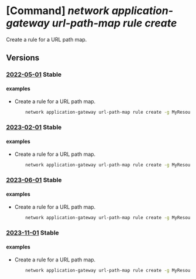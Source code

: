 # [Command] _network application-gateway url-path-map rule create_

Create a rule for a URL path map.

## Versions

### [2022-05-01](/Resources/mgmt-plane/L3N1YnNjcmlwdGlvbnMve30vcmVzb3VyY2Vncm91cHMve30vcHJvdmlkZXJzL21pY3Jvc29mdC5uZXR3b3JrL2FwcGxpY2F0aW9uZ2F0ZXdheXMve30=/2022-05-01.xml) **Stable**

<!-- mgmt-plane /subscriptions/{}/resourcegroups/{}/providers/microsoft.network/applicationgateways/{} 2022-05-01 properties.urlPathMaps[].properties.pathRules[] -->

#### examples

- Create a rule for a URL path map.
    ```bash
        network application-gateway url-path-map rule create -g MyResourceGroup --gateway-name MyAppGateway -n MyUrlPathMapRule2 --path-map-name MyUrlPathMap --paths /mypath2/* --address-pool MyAddressPool --http-settings MyHttpSettings
    ```

### [2023-02-01](/Resources/mgmt-plane/L3N1YnNjcmlwdGlvbnMve30vcmVzb3VyY2Vncm91cHMve30vcHJvdmlkZXJzL21pY3Jvc29mdC5uZXR3b3JrL2FwcGxpY2F0aW9uZ2F0ZXdheXMve30=/2023-02-01.xml) **Stable**

<!-- mgmt-plane /subscriptions/{}/resourcegroups/{}/providers/microsoft.network/applicationgateways/{} 2023-02-01 properties.urlPathMaps[].properties.pathRules[] -->

#### examples

- Create a rule for a URL path map.
    ```bash
        network application-gateway url-path-map rule create -g MyResourceGroup --gateway-name MyAppGateway -n MyUrlPathMapRule2 --path-map-name MyUrlPathMap --paths /mypath2/* --address-pool MyAddressPool --http-settings MyHttpSettings
    ```

### [2023-06-01](/Resources/mgmt-plane/L3N1YnNjcmlwdGlvbnMve30vcmVzb3VyY2Vncm91cHMve30vcHJvdmlkZXJzL21pY3Jvc29mdC5uZXR3b3JrL2FwcGxpY2F0aW9uZ2F0ZXdheXMve30=/2023-06-01.xml) **Stable**

<!-- mgmt-plane /subscriptions/{}/resourcegroups/{}/providers/microsoft.network/applicationgateways/{} 2023-06-01 properties.urlPathMaps[].properties.pathRules[] -->

#### examples

- Create a rule for a URL path map.
    ```bash
        network application-gateway url-path-map rule create -g MyResourceGroup --gateway-name MyAppGateway -n MyUrlPathMapRule2 --path-map-name MyUrlPathMap --paths /mypath2/* --address-pool MyAddressPool --http-settings MyHttpSettings
    ```

### [2023-11-01](/Resources/mgmt-plane/L3N1YnNjcmlwdGlvbnMve30vcmVzb3VyY2Vncm91cHMve30vcHJvdmlkZXJzL21pY3Jvc29mdC5uZXR3b3JrL2FwcGxpY2F0aW9uZ2F0ZXdheXMve30=/2023-11-01.xml) **Stable**

<!-- mgmt-plane /subscriptions/{}/resourcegroups/{}/providers/microsoft.network/applicationgateways/{} 2023-11-01 properties.urlPathMaps[].properties.pathRules[] -->

#### examples

- Create a rule for a URL path map.
    ```bash
        network application-gateway url-path-map rule create -g MyResourceGroup --gateway-name MyAppGateway -n MyUrlPathMapRule2 --path-map-name MyUrlPathMap --paths /mypath2/* --address-pool MyAddressPool --http-settings MyHttpSettings
    ```
